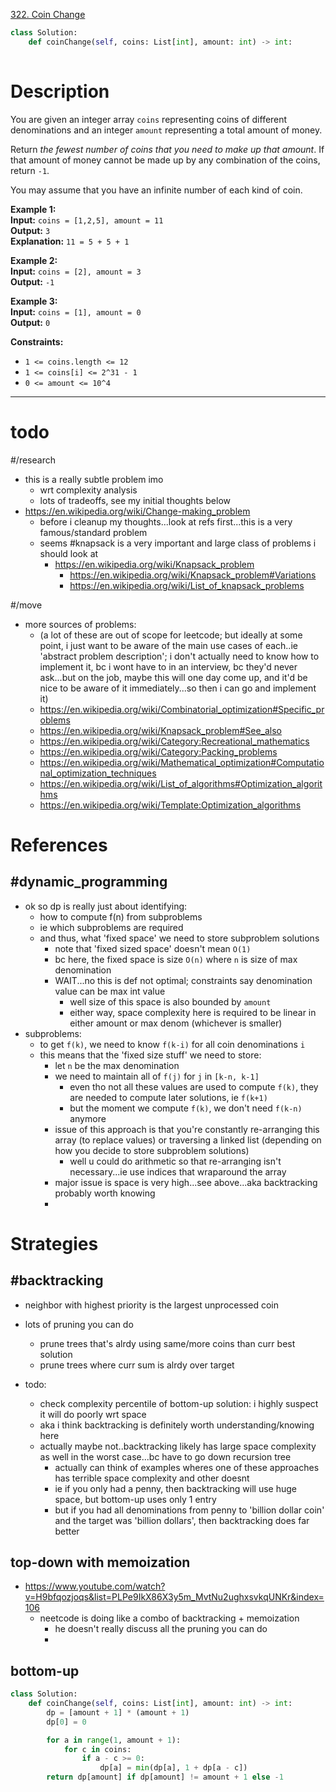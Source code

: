 [322. Coin Change](https://leetcode.com/problems/coin-change/)

```python
class Solution:
    def coinChange(self, coins: List[int], amount: int) -> int:
        
```

# Description

You are given an integer array `coins` representing coins of different denominations and an integer `amount` representing a total amount of money.

Return _the fewest number of coins that you need to make up that amount_. If that amount of money cannot be made up by any combination of the coins, return `-1`.

You may assume that you have an infinite number of each kind of coin.

**Example 1:**  
**Input:** `coins = [1,2,5], amount = 11`  
**Output:** `3`  
**Explanation:** `11 = 5 + 5 + 1`  

**Example 2:**  
**Input:** `coins = [2], amount = 3`  
**Output:** `-1`  

**Example 3:**  
**Input:** `coins = [1], amount = 0`  
**Output:** `0`  

**Constraints:**
- `1 <= coins.length <= 12`
- `1 <= coins[i] <= 2^31 - 1`
- `0 <= amount <= 10^4`

---


# todo

#/research 
- this is a really subtle problem imo
	- wrt complexity analysis
	- lots of tradeoffs, see my initial thoughts below
- https://en.wikipedia.org/wiki/Change-making_problem
	- before i cleanup my thoughts...look at refs first...this is a very famous/standard problem
	- seems #knapsack is a very important and large class of problems i should look at
		- https://en.wikipedia.org/wiki/Knapsack_problem
			- https://en.wikipedia.org/wiki/Knapsack_problem#Variations
			- https://en.wikipedia.org/wiki/List_of_knapsack_problems


#/move 
- more sources of problems:
	- (a lot of these are out of scope for leetcode; but ideally at some point, i just want to be aware of the main use cases of each..ie 'abstract problem description'; i don't actually need to know how to implement it, bc i wont have to in an interview, bc they'd never ask...but on the job, maybe this will one day come up, and it'd be nice to be aware of it immediately...so then i can go and implement it)
	- https://en.wikipedia.org/wiki/Combinatorial_optimization#Specific_problems
	- https://en.wikipedia.org/wiki/Knapsack_problem#See_also
	- https://en.wikipedia.org/wiki/Category:Recreational_mathematics
	- https://en.wikipedia.org/wiki/Category:Packing_problems
	- https://en.wikipedia.org/wiki/Mathematical_optimization#Computational_optimization_techniques
	- https://en.wikipedia.org/wiki/List_of_algorithms#Optimization_algorithms
	- https://en.wikipedia.org/wiki/Template:Optimization_algorithms



# References

## #dynamic_programming 
- ok so dp is really just about identifying:
	- how to compute f(n) from subproblems
	- ie which subproblems are required
	- and thus, what 'fixed space' we need to store subproblem solutions
		- note that 'fixed sized space' doesn't mean `O(1)`
		- bc here, the fixed space is size `O(n)` where `n` is size of max denomination
		- WAIT...no this is def not optimal; constraints say denomination value can be max int value
			- well size of this space is also bounded by `amount`
			- either way, space complexity here is required to be linear in either amount or max denom (whichever is smaller)
- subproblems:
	- to get `f(k)`, we need to know `f(k-i)` for all coin denominations `i`
	- this means that the 'fixed size stuff' we need to store:
		- let `n` be the max denomination
		- we need to maintain all of `f(j)` for `j` in `[k-n, k-1]`
			- even tho not all these values are used to compute `f(k)`, they are needed to compute later solutions, ie `f(k+1)`
			- but the moment we compute `f(k)`, we don't need `f(k-n)` anymore
		- issue of this approach is that you're constantly re-arranging this array (to replace values) or traversing a linked list (depending on how you decide to store subproblem solutions)
			- well u could do arithmetic so that re-arranging isn't necessary...ie use indices that wraparound the array
		- major issue is space is very high...see above...aka backtracking probably worth knowing
		- 


# Strategies

## #backtracking
- neighbor with highest priority is the largest unprocessed coin
- lots of pruning you can do
	- prune trees that's alrdy using same/more coins than curr best solution
	- prune trees where curr sum is alrdy over target


- todo:
	- check complexity percentile of bottom-up solution: i highly suspect it will do poorly wrt space
	- aka i think backtracking is definitely worth understanding/knowing here
	- actually maybe not..backtracking likely has large space complexity as well in the worst case...bc have to go down recursion tree
		- actually can think of examples wheres one of these approaches has terrible space complexity and other doesnt
		- ie if you only had a penny, then backtracking will use huge space, but bottom-up uses only 1 entry
		- but if you had all denominations from penny to 'billion dollar coin' and the target was 'billion dollars', then backtracking does far better




## top-down with memoization
- https://www.youtube.com/watch?v=H9bfqozjoqs&list=PLPe9IkX86X3y5m_MvtNu2ughxsvkqUNKr&index=106
	- neetcode is doing like a combo of backtracking + memoization
		- he doesn't really discuss all the pruning you can do
		- 


## bottom-up


```python
class Solution:
    def coinChange(self, coins: List[int], amount: int) -> int:
        dp = [amount + 1] * (amount + 1)
        dp[0] = 0

        for a in range(1, amount + 1):
            for c in coins:
                if a - c >= 0:
                    dp[a] = min(dp[a], 1 + dp[a - c])
        return dp[amount] if dp[amount] != amount + 1 else -1

```



